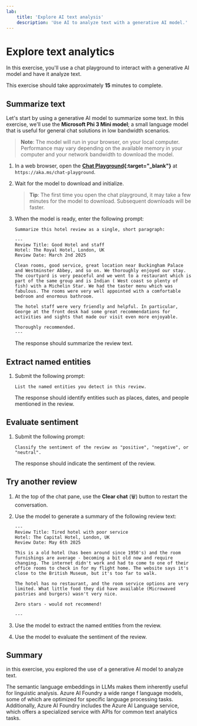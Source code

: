 ```yaml
---
lab:
    title: 'Explore AI text analysis'
    description: 'Use AI to analyze text with a generative AI model.'
---
```


# Explore text analytics

In this exercise, you'll use a chat playground to interact with a generative AI model and have it analyze text.

This exercise should take approximately **15** minutes to complete.

## Summarize text

Let's start by using a generative AI model to summarize some text. In this exercise, we'll use the **Microsoft Phi 3 Mini model**; a small language model that is useful for general chat solutions in low bandwidth scenarios.

> **Note**: The model will run in your browser, on your local computer. Performance may vary depending on the available memory in your computer and your network bandwidth to download the model. 

1. In a web browser, open the **[Chat Playground](https://aka.ms/chat-playground){:target="_blank"}** at `https://aka.ms/chat-playground`.
1. Wait for the model to download and initialize.

    > **Tip**: The first time you open the chat playground, it may take a few minutes for the model to download. Subsequent downloads will be faster.

1. When the model is ready, enter the following prompt:

    ```
    Summarize this hotel review as a single, short paragraph:
    
    ---
    Review Title: Good Hotel and staff
    Hotel: The Royal Hotel, London, UK
    Review Date: March 2nd 2025
    
    Clean rooms, good service, great location near Buckingham Palace and Westminster Abbey, and so on. We thoroughly enjoyed our stay. The courtyard is very peaceful and we went to a restaurant which is part of the same group and is Indian ( West coast so plenty of fish) with a Michelin Star. We had the taster menu which was fabulous. The rooms were very well appointed with a comfortable bedroom and enormous bathroom.

    The hotel staff were very friendly and helpful. In particular, George at the front desk had some great recommendations for activities and sights that made our visit even more enjoyable.

    Thoroughly recommended.
    ---
    
    ```

    The response should summarize the review text.

## Extract named entities

1. Submit the following prompt:

    ```
    List the named entities you detect in this review.
    ```

    The response should identify entities such as places, dates, and people mentioned in the review.

## Evaluate sentiment

1. Submit the following prompt:

    ```
    Classify the sentiment of the review as "positive", "negative", or "neutral".
    ```

    The response should indicate the sentiment of the review.

## Try another review

1. At the top of the chat pane, use the **Clear chat** (&#128465;) button to restart the conversation.
1. Use the model to generate a summary of the following review text:

    ```
    ---
    Review Title: Tired hotel with poor service
    Hotel: The Capital Hotel, London, UK
    Review Date: May 6th 2025

    This is a old hotel (has been around since 1950's) and the room furnishings are average - becoming a bit old now and require changing. The internet didn't work and had to come to one of their office rooms to check in for my flight home. The website says it's close to the British Museum, but it's too far to walk.

    The hotel has no restaurant, and the room service options are very limited. What little food they did have available (Microwaved pastries and burgers) wasn't very nice.

    Zero stars - would not recommend!

    ---

    ```

1. Use the model to extract the named entities from the review.
1. Use the model to evaluate the sentiment of the review.

## Summary

in this exercise, you explored the use of a generative AI model to analyze text.

The semantic language embeddings in LLMs makes them inherently useful for linguistic analysis. Azure AI Foundry a wide range f language models, some of which are optimized for specific language processing tasks. Additionally, Azure AI Foundry includes the Azure AI Language service, which offers a specialized service with APIs for common text analytics tasks.
